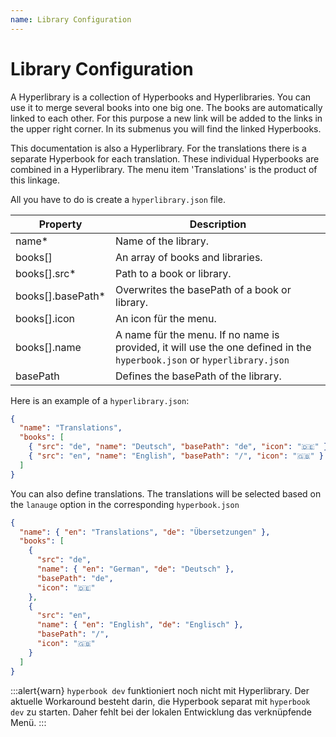 ```yaml
---
name: Library Configuration
---
```


# Library Configuration

A Hyperlibrary is a collection of Hyperbooks and Hyperlibraries. You can use it
to merge several books into one big one. The books are automatically linked to
each other. For this purpose a new link will be added to the links in the upper
right corner. In its submenus you will find the linked Hyperbooks.

This documentation is also a Hyperlibrary. For the translations there is
a separate Hyperbook for each translation. These individual Hyperbooks are combined in a
Hyperlibrary. The menu item 'Translations' is the product of this linkage.

All you have to do is create a `hyperlibrary.json` file.

| Property           | Description                                                                                                             |
| ------------------ | ----------------------------------------------------------------------------------------------------------------------- |
| name\*             | Name of the library.                                                                                                    |
| books[]            | An array of books and libraries.                                                                                        |
| books[].src\*      | Path to a book or library.                                                                                              |
| books[].basePath\* | Overwrites the basePath of a book or library.                                                                           |
| books[].icon       | An icon für the menu.                                                                                                   |
| books[].name       | A name für the menu. If no name is provided, it will use the one defined in the `hyperbook.json` or `hyperlibrary.json` |
| basePath           | Defines the basePath of the library.                                                                                    |

Here is an example of a `hyperlibrary.json`:

```json
{
  "name": "Translations",
  "books": [
    { "src": "de", "name": "Deutsch", "basePath": "de", "icon": "🇩🇪" },
    { "src": "en", "name": "English", "basePath": "/", "icon": "🇬🇧" }
  ]
}
```

You can also define translations. The translations will be selected based on
the `lanauge` option in the corresponding `hyperbook.json`

```json
{
  "name": { "en": "Translations", "de": "Übersetzungen" },
  "books": [
    {
      "src": "de",
      "name": { "en": "German", "de": "Deutsch" },
      "basePath": "de",
      "icon": "🇩🇪"
    },
    {
      "src": "en",
      "name": { "en": "English", "de": "Englisch" },
      "basePath": "/",
      "icon": "🇬🇧"
    }
  ]
}
```

:::alert{warn}
`hyperbook dev` funktioniert noch nicht mit Hyperlibrary. Der aktuelle Workaround besteht darin, die Hyperbook separat mit `hyperbook dev` zu starten. Daher fehlt bei der lokalen Entwicklung das verknüpfende Menü.
:::
